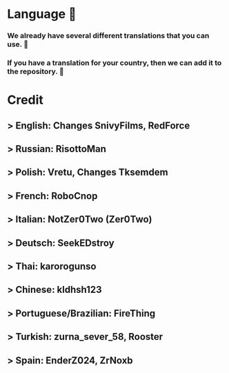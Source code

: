 # Language :rocket:
### We already have several different translations that you can use. :moyai:
### If you have a translation for your country, then we can add it to the repository. :monocle_face:

# Credit
## > English: Changes SnivyFilms, RedForce
## > Russian: RisottoMan
## > Polish: Vretu, Changes Tksemdem
## > French: RoboCnop
## > Italian: NotZer0Two (Zer0Two)
## > Deutsch: SeekEDstroy
## > Thai: karorogunso
## > Chinese: kldhsh123
## > Portuguese/Brazilian: FireThing
## > Turkish: zurna_sever_58, Rooster
## > Spain: EnderZ024, ZrNoxb